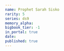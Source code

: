 ```yaml
---
name: Prophet Sarah Sisko
rarity: 5
series: ds9
memory_alpha:
bigbook_tier: -1
in_portal: true
date:
published: true
---
```



